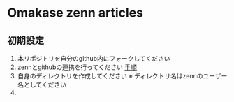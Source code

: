 # Omakase zenn articles

## 初期設定

1. 本リポジトリを自分のgithub内にフォークしてください
2. zennとgithubの連携を行ってください
 [手順](https://zenn.dev/zenn/articles/connect-to-github#2.-zenn%E3%81%AE%E3%83%80%E3%83%83%E3%82%B7%E3%83%A5%E3%83%9C%E3%83%BC%E3%83%89%E3%81%8B%E3%82%89%E9%80%A3%E6%90%BA%E3%81%99%E3%82%8B)  
3. 自身のディレクトリを作成してください
※ ディレクトリ名はzennのユーザー名としてください
4. 